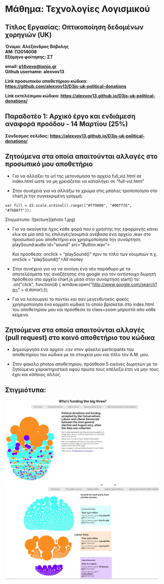 
# Μάθημα: Τεχνολογίες Λογισμικού
## Τίτλος Εργασίας: Οπτικοποίηση δεδομένων χορηγιών (UK)
**Όνομα: Αλέξανδρος Βόβολης**  
**ΑΜ: Π2014008**  
**Εξάμηνο φοίτησης: ΣΤ**

**email: p14vovo@ionio.gr**  
**Github username: alexvov13**

**Link προσωπικόυ αποθετήριου κώδικα: https://github.com/alexvov13/D3js-uk-political-donations**


**Link εκτελέσιμου κώδικα: https://alexvov13.github.io/D3js-uk-political-donations/**

## Παραδοτέο 1: Αρχικό έργο και ενδιάμεση αναφορά προόδου - 14 Μαρτίου (25%)

**Σύνδεσμος σελίδας: https://alexvov13.github.io/D3js-uk-political-donations/**
## Ζητούμενα στα οποία απαιτούνται αλλαγές στο προσωπικό μου αποθετήριο

* Για να αλλάξει το url της  μετονόμασα το αρχείο full_viz.html σε index.html ώστε να μη χρειάζεται να καταλήγει σε "full-viz.html"

* Στην συνέχεια για να αλλάξω το χρώμα στις μπάλες τροποποίησα στο chart.js την συγκεκριμένη γραμμή: 

```
var fill = d3.scale.ordinal().range(["#ff9000", "#00fff6", "#7b00ff"]);
```
Στιγμιότυπο:
![picture](photo 1.jpg)


* Για να ακούγεται ήχος κάθε φορά που ο χρήστης της εφαρμογής κάνει κλικ σε μία από τις επιλογές/κουμπιά ανέβασα ένα αρχείο .wav στο προσωπικό μου αποθετήριο και χρησιμοποίησα την συνάρτηση playSound:audio id="sound" src="Button.wav"></audio><a onclick = "playSound();"></a><script>function playSound() {var sound = document.getElementById("sound");sound.play();}</script>
    
    Και πρόσθεσα: onclick = "playSound()" πριν το τίτλο των κουμπιών
    π.χ. onclick = "playSound()">All money</a></li>

* Στην συνέχεια για να να ανοίγει ένα νέο παράθυρο με τα αποτελέσματα της αναζήτησης στο google για τον αντίστοιχο δωρητή πρόσθεσα στο αρχείο chart.js μέσα στην συνάρτηση start() το:
 .on("click", function(d) { window.open("http://www.google.com/search?q=" + d.donor);});

* Για να λειτουργεί το ποντίκι και σαν μεγενθυτικός φακός χρησιμοποίησα ένα κομμάτι κώδικα το οποίο βρίσκεται στο index.html του αποθετηρίου μου και πρόσθεσα το class=zoom μπροστά απο κάθε κείμενο.




## Ζητούμενα στα οποία απαιτούνται αλλαγές (pull request) στο κοινό αποθετήριο του κώδικα
* Δημιούργησα ένα αρχείο .csv στον φάκελο participants του αποθετηρίου του κώδικα με τα στοιχεία μου και τίτλο τον Α.Μ. μου. 

* Στον φάκελο photos αποθετηρίου, πρόσθεσα 5 εικόνες δωρητών με τα ζητούμενα χαρακτηριστικά αφού πρώτα τους επέλεξα έτσι να μην τους έχει και κάποιος άλλος.

## Στιγμιότυπα:
 ![picture](Untitled.jpg)
 ![picture](Untitleds.jpg)
